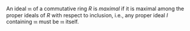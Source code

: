 An ideal $\mathfrak{m}$ of a commutative ring $R$ is *maximal* if it is maximal among the proper ideals of $R$ with respect to inclusion, i.e., any proper ideal $I$ containing $\mathfrak{m}$ must be $\mathfrak{m}$ itself.
